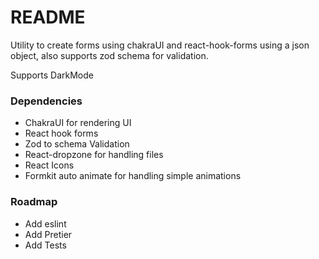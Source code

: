 # README

Utility to create forms using chakraUI and react-hook-forms using a json object, also supports zod schema for validation.

Supports DarkMode

### Dependencies

- ChakraUI for rendering UI
- React hook forms
- Zod to schema Validation
- React-dropzone for handling files
- React Icons
- Formkit auto animate for handling simple animations


### Roadmap

- Add eslint
- Add Pretier
- Add Tests
